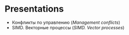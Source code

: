 # Presentations

- Конфликты по управлению (_Management conflicts_)
- SIMD. Векторные процессы (_SIMD. Vector processes_)
